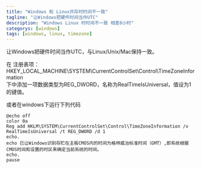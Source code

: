 ```yaml
---
title: "Windows 和 Linux共存时时间不一致"
tagline: "让Windows把硬件时间当作UTC"
description: "Windows Linux 时时间不一致 相差8小时"
categorys: [windows]
tags: [windows, linux, timezone]
---
```



让Windows把硬件时间当作UTC，与Linux/Unix/Mac保持一致。

在 注册表项：HKEY_LOCAL_MACHINE\SYSTEM\CurrentControlSet\Control\TimeZoneInformation\
下中添加一项数据类型为REG_DWORD，名称为RealTimeIsUniversal，值设为1 的键值。

或者在windows下运行下列代码

	@echo off
	color 0a
	Reg add HKLM\SYSTEM\CurrentControlSet\Control\TimeZoneInformation /v RealTimeIsUniversal /t REG_DWORD /d 1
	echo.
	echo 已让Windows识别存贮在主板CMOS内的时间为格林威治标准时间（GMT）,即系统根据CMOS时间和设置的时区来确定当前系统的时间。
	echo.
	pause
	